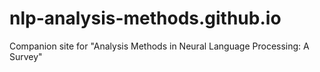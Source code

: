 # nlp-analysis-methods.github.io
Companion site for "Analysis Methods in Neural Language Processing: A Survey"
